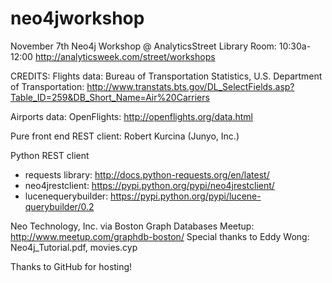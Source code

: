 neo4jworkshop
=============

November 7th Neo4j Workshop @ AnalyticsStreet
Library Room: 10:30a-12:00
http://analyticsweek.com/street/workshops

CREDITS:
Flights data:
Bureau of Transportation Statistics, U.S. Department of Transportation: 
http://www.transtats.bts.gov/DL_SelectFields.asp?Table_ID=259&DB_Short_Name=Air%20Carriers

Airports data:
OpenFlights: http://openflights.org/data.html

Pure front end REST client: Robert Kurcina (Junyo, Inc.)

Python REST client
- requests library: http://docs.python-requests.org/en/latest/
- neo4jrestclient: https://pypi.python.org/pypi/neo4jrestclient/
- lucenequerybuilder: https://pypi.python.org/pypi/lucene-querybuilder/0.2


Neo Technology, Inc. via Boston Graph Databases Meetup: http://www.meetup.com/graphdb-boston/
Special thanks to Eddy Wong:
Neo4j_Tutorial.pdf, movies.cyp

Thanks to GitHub for hosting!
